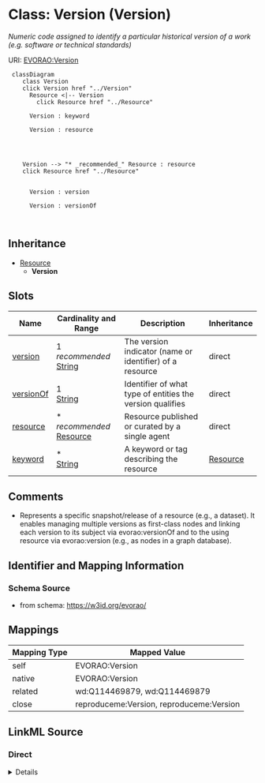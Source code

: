 

# Class: Version (Version) 


_Numeric code assigned to identify a particular historical version of a work (e.g. software or technical standards)_





URI: [EVORAO:Version](https://w3id.org/evorao/Version)






```mermaid
 classDiagram
    class Version
    click Version href "../Version"
      Resource <|-- Version
        click Resource href "../Resource"
      
      Version : keyword
        
      Version : resource
        
          
    
    
    Version --> "* _recommended_" Resource : resource
    click Resource href "../Resource"

        
      Version : version
        
      Version : versionOf
        
      
```





## Inheritance
* [Resource](Resource.md)
    * **Version**



## Slots

| Name | Cardinality and Range | Description | Inheritance |
| ---  | --- | --- | --- |
| [version](version.md) | 1 _recommended_ <br/> [String](String.md) | The version indicator (name or identifier) of a resource | direct |
| [versionOf](versionOf.md) | 1 <br/> [String](String.md) | Identifier of what type of entities the version qualifies | direct |
| [resource](resource.md) | * _recommended_ <br/> [Resource](Resource.md) | Resource published or curated by a single agent | direct |
| [keyword](keyword.md) | * <br/> [String](String.md) | A keyword or tag describing the resource | [Resource](Resource.md) |









## Comments

* Represents a specific snapshot/release of a resource (e.g., a dataset). It enables managing multiple versions as first-class nodes and linking each version to its subject via evorao:versionOf and to the using resource via evorao:version (e.g., as nodes in a graph database).

## Identifier and Mapping Information







### Schema Source


* from schema: https://w3id.org/evorao/




## Mappings

| Mapping Type | Mapped Value |
| ---  | ---  |
| self | EVORAO:Version |
| native | EVORAO:Version |
| related | wd:Q114469879, wd:Q114469879 |
| close | reproduceme:Version, reproduceme:Version |







## LinkML Source

<!-- TODO: investigate https://stackoverflow.com/questions/37606292/how-to-create-tabbed-code-blocks-in-mkdocs-or-sphinx -->

### Direct

<details>
```yaml
name: Version
description: Numeric code assigned to identify a particular historical version of
  a work (e.g. software or technical standards)
title: Version
comments:
- Represents a specific snapshot/release of a resource (e.g., a dataset). It enables
  managing multiple versions as first-class nodes and linking each version to its
  subject via evorao:versionOf and to the using resource via evorao:version (e.g.,
  as nodes in a graph database).
from_schema: https://w3id.org/evorao/
close_mappings:
- reproduceme:Version
- reproduceme:Version
related_mappings:
- wd:Q114469879
- wd:Q114469879
is_a: Resource
slots:
- version
- versionOf
- resource
slot_usage:
  version:
    name: version
    description: The version indicator (name or identifier) of a resource
    title: version
    exact_mappings:
    - pav:version
    close_mappings:
    - wdp:P393
    - schema:version
    related_mappings:
    - schema:identifier
    slot_uri: dcat:version
    domain_of:
    - Version
    - Dataset
    - Taxonomy
    range: string
    required: true
    multivalued: false
  versionOf:
    name: versionOf
    description: Identifier of what type of entities the version qualifies
    title: version Of
    related_mappings:
    - dct:isVersionOf
    domain_of:
    - Version
    range: string
    required: true
    multivalued: false
  resource:
    name: resource
    description: Resource published or curated by a single agent
    title: resource
    domain_of:
    - Version
    range: Resource
    required: false
    recommended: true
    multivalued: true

```
</details>

### Induced

<details>
```yaml
name: Version
description: Numeric code assigned to identify a particular historical version of
  a work (e.g. software or technical standards)
title: Version
comments:
- Represents a specific snapshot/release of a resource (e.g., a dataset). It enables
  managing multiple versions as first-class nodes and linking each version to its
  subject via evorao:versionOf and to the using resource via evorao:version (e.g.,
  as nodes in a graph database).
from_schema: https://w3id.org/evorao/
close_mappings:
- reproduceme:Version
- reproduceme:Version
related_mappings:
- wd:Q114469879
- wd:Q114469879
is_a: Resource
slot_usage:
  version:
    name: version
    description: The version indicator (name or identifier) of a resource
    title: version
    exact_mappings:
    - pav:version
    close_mappings:
    - wdp:P393
    - schema:version
    related_mappings:
    - schema:identifier
    slot_uri: dcat:version
    domain_of:
    - Version
    - Dataset
    - Taxonomy
    range: string
    required: true
    multivalued: false
  versionOf:
    name: versionOf
    description: Identifier of what type of entities the version qualifies
    title: version Of
    related_mappings:
    - dct:isVersionOf
    domain_of:
    - Version
    range: string
    required: true
    multivalued: false
  resource:
    name: resource
    description: Resource published or curated by a single agent
    title: resource
    domain_of:
    - Version
    range: Resource
    required: false
    recommended: true
    multivalued: true
attributes:
  version:
    name: version
    description: The version indicator (name or identifier) of a resource
    title: version
    from_schema: https://w3id.org/evorao/
    exact_mappings:
    - pav:version
    close_mappings:
    - wdp:P393
    - schema:version
    related_mappings:
    - schema:identifier
    rank: 1000
    slot_uri: dcat:version
    alias: version
    owner: Version
    domain_of:
    - Version
    - Dataset
    - Taxonomy
    range: string
    required: true
    recommended: true
    multivalued: false
  versionOf:
    name: versionOf
    description: Identifier of what type of entities the version qualifies
    title: version Of
    from_schema: https://w3id.org/evorao/
    related_mappings:
    - dct:isVersionOf
    rank: 1000
    alias: versionOf
    owner: Version
    domain_of:
    - Version
    range: string
    required: true
    multivalued: false
  resource:
    name: resource
    description: Resource published or curated by a single agent
    title: resource
    from_schema: https://w3id.org/evorao/
    rank: 1000
    alias: resource
    owner: Version
    domain_of:
    - Version
    range: Resource
    required: false
    recommended: true
    multivalued: true
  keyword:
    name: keyword
    description: A keyword or tag describing the resource
    title: keyword
    from_schema: https://w3id.org/evorao/
    rank: 1000
    slot_uri: dcat:keyword
    alias: keyword
    owner: Version
    domain_of:
    - Resource
    range: string
    required: false
    multivalued: true

```
</details>